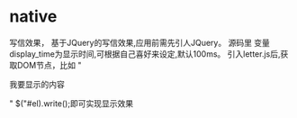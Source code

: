 # native
写信效果，
基于JQuery的写信效果,应用前需先引人JQuery。
源码里 变量display_time为显示时间,可根据自己喜好来设定,默认100ms。
引入letter.js后,获取DOM节点，比如  "<p id="el">我要显示的内容</p>"  $("#el).write();即可实现显示效果
